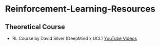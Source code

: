 # Reinforcement-Learning-Resources

## Theoretical Course
* RL Course by David Silver (DeepMind x UCL) [YouTube Videos](https://www.youtube.com/playlist?list=PLqYmG7hTraZDM-OYHWgPebj2MfCFzFObQ)